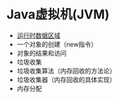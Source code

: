 # Java虚拟机(JVM)

- [运行时数据区域](<https://github.com/Xer97/Java-MindMapping/blob/master/docs/JVM/%E8%BF%90%E8%A1%8C%E6%97%B6%E6%95%B0%E6%8D%AE%E5%8C%BA%E5%9F%9F.md>)
- 一个对象的创建（new指令）
- 对象的结果和访问
- 垃圾收集
- 垃圾收集算法（内存回收的方法论）
- 垃圾收集器（内存回收的具体实现）
- 内存分配

